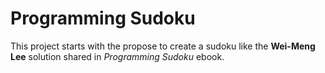 # Programming Sudoku

This project starts with the propose to create a sudoku like the **Wei-Meng Lee** solution shared in _Programming Sudoku_ ebook.  